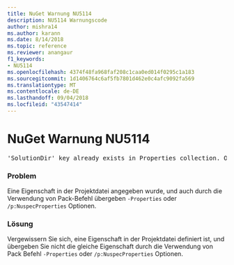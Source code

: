 ```yaml
---
title: NuGet Warnung NU5114
description: NU5114 Warnungscode
author: mishra14
ms.author: karann
ms.date: 8/14/2018
ms.topic: reference
ms.reviewer: anangaur
f1_keywords:
- NU5114
ms.openlocfilehash: 4374f48fa968faf208c1caa0ed014f0295c1a183
ms.sourcegitcommit: 1d1406764c6af5fb7801d462e0c4afc9092fa569
ms.translationtype: MT
ms.contentlocale: de-DE
ms.lasthandoff: 09/04/2018
ms.locfileid: "43547414"
---
```

# <a name="nuget-warning-nu5114"></a>NuGet Warnung NU5114
<pre>'SolutionDir' key already exists in Properties collection. Overriding value.</pre>

### <a name="issue"></a>Problem

Eine Eigenschaft in der Projektdatei angegeben wurde, und auch durch die Verwendung von Pack-Befehl übergeben `-Properties` oder `/p:NuspecProperties` Optionen. 


### <a name="solution"></a>Lösung

Vergewissern Sie sich, eine Eigenschaft in der Projektdatei definiert ist, und übergeben Sie nicht die gleiche Eigenschaft durch die Verwendung von Pack Befehl `-Properties` oder `/p:NuspecProperties` Optionen. 

